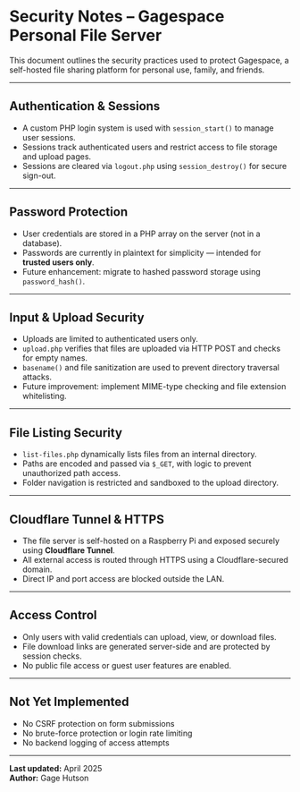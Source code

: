 # Security Notes – Gagespace Personal File Server

This document outlines the security practices used to protect Gagespace, a self-hosted file sharing platform for personal use, family, and friends.

---

## Authentication & Sessions

- A custom PHP login system is used with `session_start()` to manage user sessions.
- Sessions track authenticated users and restrict access to file storage and upload pages.
- Sessions are cleared via `logout.php` using `session_destroy()` for secure sign-out.

---

## Password Protection

- User credentials are stored in a PHP array on the server (not in a database).
- Passwords are currently in plaintext for simplicity — intended for **trusted users only**.
- Future enhancement: migrate to hashed password storage using `password_hash()`.

---

## Input & Upload Security

- Uploads are limited to authenticated users only.
- `upload.php` verifies that files are uploaded via HTTP POST and checks for empty names.
- `basename()` and file sanitization are used to prevent directory traversal attacks.
- Future improvement: implement MIME-type checking and file extension whitelisting.

---

## File Listing Security

- `list-files.php` dynamically lists files from an internal directory.
- Paths are encoded and passed via `$_GET`, with logic to prevent unauthorized path access.
- Folder navigation is restricted and sandboxed to the upload directory.

---

## Cloudflare Tunnel & HTTPS

- The file server is self-hosted on a Raspberry Pi and exposed securely using **Cloudflare Tunnel**.
- All external access is routed through HTTPS using a Cloudflare-secured domain.
- Direct IP and port access are blocked outside the LAN.

---

## Access Control

- Only users with valid credentials can upload, view, or download files.
- File download links are generated server-side and are protected by session checks.
- No public file access or guest user features are enabled.

---

## Not Yet Implemented

- No CSRF protection on form submissions
- No brute-force protection or login rate limiting
- No backend logging of access attempts

---

**Last updated:** April 2025  
**Author:** Gage Hutson